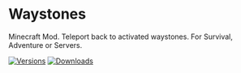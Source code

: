 # Waystones
Minecraft Mod. Teleport back to activated waystones. For Survival, Adventure or Servers.

[![Versions](https://cf.way2muchnoise.eu/versions/waystones.svg)](https://minecraft.curseforge.com/projects/waystones) [![Downloads](https://cf.way2muchnoise.eu/full_waystones_downloads.svg)](https://minecraft.curseforge.com/projects/waystones)
